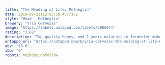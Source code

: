 ```yaml
---
title: "The Meading of Life: Metheglin"
date: 2019-08-21T12:05:58.457717Z
style: "Mead - Metheglin"
brewery: "Yria Cervezas"
image: "https://labels.untappd.com/labels/2906044"
rating: "3.68"
description: "Top quality honey, and 2 years maturing in fermenter makes this mead so special. Semisweet, smooth, warm like a good sherry wine."
untappd_url: "https://untappd.com/b/yria-cervezas-the-meading-of-life-metheglin/2906044"
abv: "13.0"
ibu: "0"
robots: noindex,nofollow
---
```

